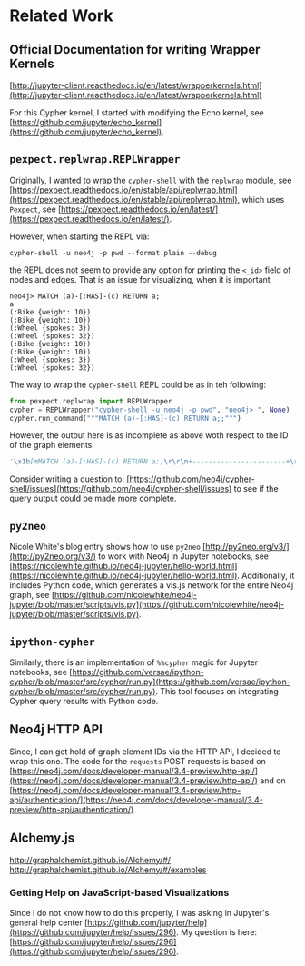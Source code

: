 # Related Work

## Official Documentation for writing Wrapper Kernels

[http://jupyter-client.readthedocs.io/en/latest/wrapperkernels.html](http://jupyter-client.readthedocs.io/en/latest/wrapperkernels.html)

For this Cypher kernel, I started with modifying the Echo kernel, see [https://github.com/jupyter/echo_kernel](https://github.com/jupyter/echo_kernel). 


## `pexpect.replwrap.REPLWrapper`

Originally, I wanted to wrap the `cypher-shell` with the `replwrap` module, see
[https://pexpect.readthedocs.io/en/stable/api/replwrap.html](https://pexpect.readthedocs.io/en/stable/api/replwrap.html), which uses `Pexpect`, see [https://pexpect.readthedocs.io/en/latest/](https://pexpect.readthedocs.io/en/latest/).

However, when starting the REPL via: 

```
cypher-shell -u neo4j -p pwd --format plain --debug
```

the REPL does not seem to provide any option for printing the `<_id>` field of nodes and edges. That is an issue for visualizing, when it is important 


```
neo4j> MATCH (a)-[:HAS]-(c) RETURN a;
a
(:Bike {weight: 10})
(:Bike {weight: 10})
(:Wheel {spokes: 3})
(:Wheel {spokes: 32})
(:Bike {weight: 10})
(:Bike {weight: 10})
(:Wheel {spokes: 3})
(:Wheel {spokes: 32})
```

The way to wrap the `cypher-shell` REPL could be as in teh following:

```python
from pexpect.replwrap import REPLWrapper
cypher = REPLWrapper("cypher-shell -u neo4j -p pwd", "neo4j> ", None)
cypher.run_command("""MATCH (a)-[:HAS]-(c) RETURN a;;""")
```

However, the output here is as incomplete as above woth respect to the ID of the graph elements.

```python
'\x1b[mMATCH (a)-[:HAS]-(c) RETURN a;;\r\r\n+-----------------------+\r\n| a                     |\r\n+-----------------------+\r\n| (:Bike {weight: 10})  |\r\n| (:Bike {weight: 10})  |\r\n| (:Wheel {spokes: 3})  |\r\n| (:Wheel {spokes: 32}) |\r\n+-----------------------+\r\n\r\n4 rows available after 94 ms, consumed after another 20 ms\r\n\x1b[31mInvalid input \';\': expected <init> (line 1, column 1 (offset: 0))\r\n";"\r\n ^\x1b[m\r\n\x1b[1m'
```

Consider writing a question to: [https://github.com/neo4j/cypher-shell/issues](https://github.com/neo4j/cypher-shell/issues) to see if the query output could be made more complete.



## `py2neo`

Nicole White's blog entry shows how to use `py2neo` [http://py2neo.org/v3/](http://py2neo.org/v3/) to work with Neo4j in Jupyter notebooks, see [https://nicolewhite.github.io/neo4j-jupyter/hello-world.html](https://nicolewhite.github.io/neo4j-jupyter/hello-world.html). Additionally, it includes Python code, which generates a vis.js network for the entire Neo4j graph, see [https://github.com/nicolewhite/neo4j-jupyter/blob/master/scripts/vis.py](https://github.com/nicolewhite/neo4j-jupyter/blob/master/scripts/vis.py).

## `ipython-cypher`

Similarly, there is an implementation of `%%cypher` magic for Jupyter notebooks, see [https://github.com/versae/ipython-cypher/blob/master/src/cypher/run.py](https://github.com/versae/ipython-cypher/blob/master/src/cypher/run.py). This tool focuses on integrating Cypher query results with Python code.

## Neo4j HTTP API

Since, I can get hold of graph element IDs via the HTTP API, I decided to wrap this one. The code for the `requests` POST requests is based on [https://neo4j.com/docs/developer-manual/3.4-preview/http-api/](https://neo4j.com/docs/developer-manual/3.4-preview/http-api/) and on [https://neo4j.com/docs/developer-manual/3.4-preview/http-api/authentication/](https://neo4j.com/docs/developer-manual/3.4-preview/http-api/authentication/).


## Alchemy.js


http://graphalchemist.github.io/Alchemy/#/
http://graphalchemist.github.io/Alchemy/#/examples



### Getting Help on JavaScript-based Visualizations

Since I do not know how to do this properly, I was asking in Jupyter's general help center [https://github.com/jupyter/help](https://github.com/jupyter/help/issues/296). My question is here: [https://github.com/jupyter/help/issues/296](https://github.com/jupyter/help/issues/296).

